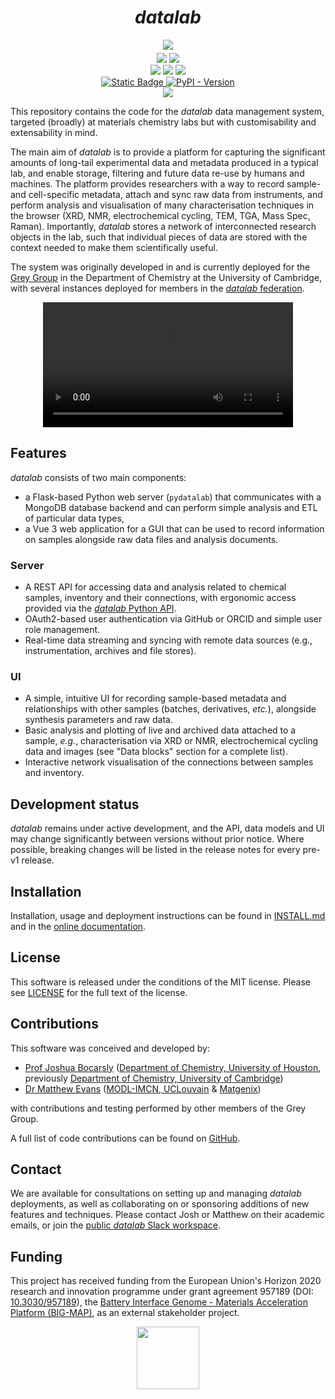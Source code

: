 # <div align="center"><i>datalab</i></div>

<div align="center" style="padding-bottom: 5px">
<a href="https://demo.datalab-org.io"><img src="https://img.shields.io/badge/try_it_out!-public_demo_server-orange?logo=firefox"></a>
</div>

<div align="center">
<a href="https://github.com/datalab-org/datalab/releases"><img src="https://badgen.net/github/release/datalab-org/datalab?icon=github&color=blue"></a>
<a href="https://github.com/datalab-org/datalab#MIT-1-ov-file"><img src="https://badgen.net/github/license/datalab-org/datalab?icon=license&color=purple"></a>
</div>

<div align="center">
<a href="https://github.com/datalab-org/datalab/actions/workflows/ci.yml"><img src="https://img.shields.io/github/actions/workflow/status/datalab-org/datalab/ci.yml?logo=github"></a>
<a href="https://cloud.cypress.io/projects/4kqx5i/runs"><img src="https://img.shields.io/endpoint?url=https://cloud.cypress.io/badge/simple/4kqx5i/main&style=flat&logo=cypress"></a>
<a href="https://the-datalab.readthedocs.io/en/latest/?badge=latest"><img src="https://img.shields.io/readthedocs/the-datalab?logo=readthedocs"></a>
</div>

<div align="center">
<a href="https://github.com/datalab-org/datalab-ansible-terraform">
  <img alt="Static Badge" src="https://img.shields.io/badge/Ansible-playbook-white?logo=ansible">
</a>
<a href="https://pypi.org/project/datalab-api">
  <img alt="PyPI - Version" src="https://img.shields.io/pypi/v/datalab-api?logo=pypi&label=Python%20API">
</a>
</div>

<div align="center">
<a href="https://join.slack.com/t/datalab-world/shared_invite/zt-2h58ev3pc-VV496~5je~QoT2TgFIwn4g"><img src="https://img.shields.io/badge/Slack-chat_with_us-yellow?logo=slack"></a>
</div>

This repository contains the code for the *datalab* data management system, targeted (broadly) at materials chemistry labs but with customisability and extensability in mind.

The main aim of *datalab* is to provide a platform for capturing the significant amounts of long-tail experimental data and metadata produced in a typical lab, and enable storage, filtering and future data re-use by humans and machines.
The platform provides researchers with a way to record sample- and cell-specific metadata, attach and sync raw data from instruments, and perform analysis and visualisation of many characterisation techniques in the browser (XRD, NMR, electrochemical cycling, TEM, TGA, Mass Spec, Raman).
Importantly, *datalab* stores a network of interconnected research objects in the lab, such that individual pieces of data are stored with the context needed to make them scientifically useful.

The system was originally developed in and is currently deployed for the
[Grey Group](https://www.ch.cam.ac.uk/group/grey/)
in the Department of Chemistry at the University of Cambridge,
with several instances deployed for members in the
[*datalab* federation](https://github.com/datalab-org/datalab-federation).


<div align="center">
<video width="400" controls src="https://github.com/datalab-org/datalab/assets/7916000/0065cdd6-a5f0-4391-b192-0137fe208acc">
</video>
</div>

## Features

*datalab* consists of two main components:

- a Flask-based Python web server (`pydatalab`) that communicates with a MongoDB
  database backend and can perform simple analysis and ETL of particular data types,
- a Vue 3 web application for a GUI that can be used to record information on
  samples alongside raw data files and analysis documents.


### Server

- A REST API for accessing data and analysis related to chemical samples,
  inventory and their connections, with ergonomic access provided via the
  [*datalab* Python API](https://github.com/datalab-org/datalab-api).
- OAuth2-based user authentication via GitHub or ORCID and simple user role
  management.
- Real-time data streaming and syncing with remote data sources (e.g., instrumentation, archives and file stores).

### UI

- A simple, intuitive UI for recording sample-based metadata and relationships with
  other samples (batches, derivatives, _etc._), alongside synthesis parameters and raw data.
- Basic analysis and plotting of live and archived data attached to a sample, _e.g._,
  characterisation via XRD or NMR, electrochemical cycling data and images (see "Data blocks" section for a complete list).
- Interactive network visualisation of the connections between samples and inventory.

## Development status

*datalab* remains under active development, and the API, data models and UI may change significantly between versions without prior notice.
Where possible, breaking changes will be listed in the release notes for every pre-v1 release.

## Installation

Installation, usage and deployment instructions can be found in
[INSTALL.md](./INSTALL.md) and in the [online documentation](https://the-datalab.readthedocs.io).

## License

This software is released under the conditions of the MIT license.
Please see [LICENSE](./LICENSE) for the full text of the license.

## Contributions

This software was conceived and developed by:

- [Prof Joshua Bocarsly](https://jdbocarsly.github.io) ([Department of Chemistry, University of Houston](https://www.uh.edu/nsm/chemistry), previously [Department of Chemistry, University of Cambridge](https://www.ch.cam.ac.uk/))
- [Dr Matthew Evans](https://ml-evs.science) ([MODL-IMCN,
  UCLouvain](https://uclouvain.be/en/research-institutes/imcn/modl) & [Matgenix](https://matgenix.com))

with contributions and testing performed by other members of the Grey Group.

A full list of code contributions can be found on [GitHub](https://github.com/datalab-org/datalab/graphs/contributors).

## Contact

We are available for consultations on setting up and managing *datalab* deployments, as well as collaborating on or sponsoring additions of new features and techniques.
Please contact Josh or Matthew on their academic emails, or join the [public *datalab* Slack workspace](https://join.slack.com/t/datalab-world/shared_invite/zt-2h58ev3pc-VV496~5je~QoT2TgFIwn4g).

## Funding

This project has received funding from the European Union's Horizon 2020 research and innovation programme under grant agreement 957189 (DOI: [10.3030/957189](https://doi.org/10.3030/957189)), the [Battery Interface Genome - Materials Acceleration Platform (BIG-MAP)](https://www.big-map.eu), as an external stakeholder project.

<div align="center">
<img href="https://big-map.org" src="https://big-map.github.io/big-map-registry/static/img/big-map-white-transparent.png" width=100>
</div>
